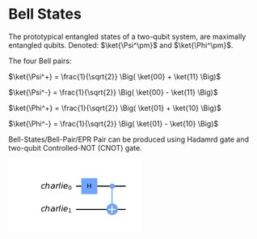 # Bell States

The prototypical entangled states of a two-qubit system, are maximally entangled qubits. Denoted: $\ket{\Psi^\pm}$ and $\ket{\Phi^\pm}$.

The four Bell pairs:

$\ket{\Psi^+} = \frac{1}{\sqrt{2}} \Big( \ket{00} + \ket{11} \Big)$

$\ket{\Psi^-} = \frac{1}{\sqrt{2}} \Big( \ket{00} - \ket{11} \Big)$

$\ket{\Phi^+} = \frac{1}{\sqrt{2}} \Big( \ket{01} + \ket{10} \Big)$

$\ket{\Phi^-} = \frac{1}{\sqrt{2}} \Big( \ket{01} - \ket{10} \Big)$

Bell-States/Bell-Pair/EPR Pair can be produced using Hadamrd gate and two-qubit Controlled-NOT (CNOT) gate.

![Bell states basics](../../../src/components/bell_states/images/bell_states_basics.png)
